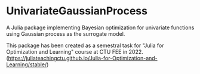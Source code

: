 # UnivariateGaussianProcess

A Julia package implementing Bayesian optimization for univariate functions using Gaussian process as the surrogate model.

This package has been created as a semestral task for "Julia for Optimization and Learning" course at CTU FEE in 2022. (https://juliateachingctu.github.io/Julia-for-Optimization-and-Learning/stable/)
